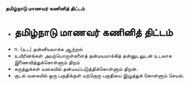 **தமிழ்நாடு மாணவர் கணினித் திட்டம்**
- # தமிழ்நாடு மாணவர் கணினித் திட்டம்
- n. (உட) தன்னியலாக்க ஆற்றல்
- உயிரினங்கள் அயற்பொருள்களைத் தன்மயமாக்கித் தன்னுடலுடன் உடலாக இணைவித்துக்கொள்ளும் திறம்
- கருத்துக்கள் வகையில் தன்மயப்படுத்திக்கொள்ளும் திறன்.
- குடல் வகையில் ஒரு பகுதிக்குள் மற்றொரு பகுதியை இழுத்துக் கொள்ளும் செயல்.

